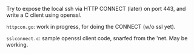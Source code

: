 Try to expose the local ssh via HTTP CONNECT (later)
on port 443, and write a C client using openssl.

`httpcon.go`: work in progress, for doing the CONNECT
(w/o ssl yet).

`sslconnect.c`: sample openssl client code, snarfed from the 'net.
May be working.
